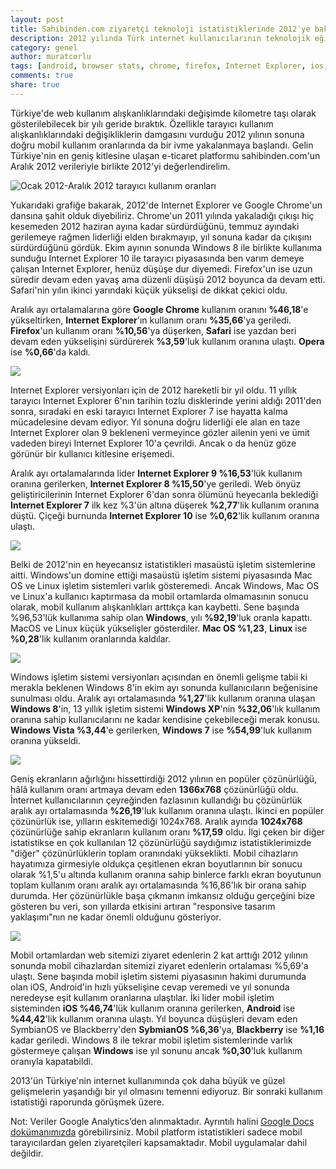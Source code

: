 ```yaml
---
layout: post
title: Sahibinden.com ziyaretçi teknoloji istatistiklerinde 2012′ye bakış
description: 2012 yılında Türk internet kullanıcılarının teknolojik eğiliminin seyrini görelim
category: genel
author: muratcorlu
tags: [android, browser stats, chrome, firefox, Internet Explorer, ios, tarayıcı istatistikleri, windows]
comments: true
share: true
---
```


Türkiye'de web kullanım alışkanlıklarındaki değişimde kilometre taşı olarak gösterilebilecek bir yılı geride bıraktık. Özellikle tarayıcı kullanım alışkanlıklarındaki değişikliklerin damgasını vurduğu 2012 yılının sonuna doğru mobil kullanım oranlarında da bir ivme yakalanmaya başlandı. Gelin Türkiye'nin en geniş kitlesine ulaşan e-ticaret platformu sahibinden.com'un Aralık 2012 verileriyle birlikte 2012'yi değerlendirelim.

![Ocak 2012-Aralık 2012 tarayıcı kullanım oranları](/images/posts/istatistikler/2012/tarayici.png)

Yukarıdaki grafiğe bakarak, 2012'de Internet Explorer ve Google Chrome'un dansına şahit olduk diyebiliriz. Chrome'un 2011 yılında yakaladığı çıkışı hiç kesemeden 2012 haziran ayına kadar sürdürdüğünü, temmuz ayındaki gerilemeye rağmen liderliği elden bırakmayıp, yıl sonuna kadar da çıkışını sürdürdüğünü gördük. Ekim ayının sonunda Windows 8 ile birlikte kullanıma sunduğu Internet Explorer 10 ile tarayıcı piyasasında ben varım demeye çalışan Internet Explorer, henüz düşüşe dur diyemedi. Firefox'un ise uzun süredir devam eden yavaş ama düzenli düşüşü 2012 boyunca da devam etti. Safari'nin yılın ikinci yarındaki küçük yükselişi de dikkat çekici oldu.

Aralık ayı ortalamalarına göre **Google Chrome** kullanım oranını **%46,18**'e yükseltirken, **Internet Explorer**'ın kullanım oranı **%35,66**'ya geriledi. **Firefox**'un kullanım oranı **%10,56**'ya düşerken, **Safari** ise yazdan beri devam eden yükselişini sürdürerek **%3,59**'luk kullanım oranına ulaştı. **Opera** ise **%0,66**'da kaldı.

![](/images/posts/istatistikler/2012/ie.png)

Internet Explorer versiyonları için de 2012 hareketli bir yıl oldu. 11 yıllık tarayıcı Internet Explorer 6'nın tarihin tozlu disklerinde yerini aldığı 2011'den sonra, sıradaki en eski tarayıcı Internet Explorer 7 ise hayatta kalma mücadelesine devam ediyor. Yıl sonuna doğru liderliği ele alan en taze Internet Explorer olan 9 bekleneni vermeyince gözler ailenin yeni ve ümit vadeden bireyi Internet Explorer 10'a çevrildi. Ancak o da henüz göze görünür bir kullanıcı kitlesine erişemedi.

Aralık ayı ortalamalarında lider **Internet Explorer 9 %16,53**'lük kullanım oranına gerilerken, **Internet Explorer 8 %15,50**'ye geriledi. Web önyüz geliştiricilerinin Internet Explorer 6'dan sonra ölümünü heyecanla beklediği **Internet Explorer 7** ilk kez %3'ün altına düşerek **%2,77**'lik kullanım oranına düştü. Çiçeği burnunda **Internet Explorer 10** ise **%0,62**'lik kullanım oranına ulaştı.

![](/images/posts/istatistikler/2012/os.png)

Belki de 2012'nin en heyecansız istatistikleri masaüstü işletim sistemlerine aitti. Windows'un domine ettiği masaüstü işletim sistemi piyasasında Mac OS ve Linux işletim sistemleri varlık gösteremedi. Ancak Windows, Mac OS ve Linux'a kullanıcı kaptırmasa da mobil ortamlarda olmamasının sonucu olarak, mobil kullanım alışkanlıkları arttıkça kan kaybetti. Sene başında %96,53'lük kullanıma sahip olan **Windows**, yılı **%92,19**'luk oranla kapattı. MacOS ve Linux küçük yükselişler gösterdiler. **Mac OS %1,23**, **Linux** ise **%0,28**'lik kullanım oranlarında kaldılar.

![](/images/posts/istatistikler/2012/win.png)

Windows işletim sistemi versiyonları açısından en önemli gelişme tabii ki merakla beklenen Windows 8'in ekim ayı sonunda kullanıcıların beğenisine sunulması oldu. Aralık ayı ortalamasında **%1,27**'lik kullanım oranına ulaşan **Windows 8**'in, 13 yıllık işletim sistemi **Windows XP**'nin **%32,06**'lık kullanım oranına sahip kullanıcılarını ne kadar kendisine çekebileceği merak konusu. **Windows Vista %3,44**'e gerilerken, **Windows 7** ise **%54,99**'luk kullanım oranına yükseldi.

![](/images/posts/istatistikler/2012/cozunurluk.png)

Geniş ekranların ağırlığını hissettirdiği 2012 yılının en popüler çözünürlüğü, hâlâ kullanım oranı artmaya devam eden **1366x768** çözünürlüğü oldu. İnternet kullanıcılarının çeyreğinden fazlasının kullandığı bu çözünürlük aralık ayı ortalamasında **%26,19**'luk kullanım oranına ulaştı. İkinci en popüler çözünürlük ise, yılların eskitemediği 1024x768. Aralık ayında **1024x768** çözünürlüğe sahip ekranların kullanım oranı **%17,59** oldu. İlgi çeken bir diğer istatistikse en çok kullanılan 12 çözünürlüğü saydığımız istatistiklerimizde "diğer" çözünürlüklerin toplam oranındaki yükseklikti. Mobil cihazların hayatımıza girmesiyle oldukça çeşitlenen ekran boyutlarının bir sonucu olarak %1,5'u altında kullanım oranına sahip binlerce farklı ekran boyutunun toplam kullanım oranı aralık ayı ortalamasında %16,86'lık bir orana sahip durumda. Her çözünürlükle başa çıkmanın imkansız olduğu gerçeğini bize gösteren bu veri, son yıllarda etkisini artıran "responsive tasarım yaklaşımı"nın ne kadar önemli olduğunu gösteriyor.

![](/images/posts/istatistikler/2012/mobil.png)

Mobil ortamlardan web sitemizi ziyaret edenlerin 2 kat arttığı 2012 yılının sonunda mobil cihazlardan sitemizi ziyaret edenlerin ortalaması %5,69'a ulaştı. Sene başında mobil işletim sistemi piyasasının hakimi durumunda olan iOS, Android'in hızlı yükselişine cevap veremedi ve yıl sonunda neredeyse eşit kullanım oranlarına ulaştılar. İki lider mobil işletim sisteminden **iOS %46,74**'lük kullanım oranına gerilerken, **Android** ise **%44,42**'lik kullanım oranına ulaştı. Yıl boyunca düşüşleri devam eden SymbianOS ve Blackberry'den **SybmianOS %6,36**'ya, **Blackberry** ise **%1,16** kadar geriledi. Windows 8 ile tekrar mobil işletim sistemlerinde varlık göstermeye çalışan **Windows** ise yıl sonunu ancak **%0,30**'luk kullanım oranıyla kapatabildi.

2013'ün Türkiye'nin internet kullanımında çok daha büyük ve güzel gelişmelerin yaşandığı bir yıl olmasını temenni ediyoruz. Bir sonraki kullanım istatistiği raporunda görüşmek üzere.

Not: Veriler Google Analytics’den alınmaktadır. Ayrıntılı halini [Google Docs dokümanımızda](https://docs.google.com/spreadsheet/ccc?key=0Aja5dcebauxBdEJhTFYwcGZEN1o3ckFSS3oxZ0hXREE) görebilirsiniz. Mobil platform istatistikleri sadece mobil tarayıcılardan gelen ziyaretçileri kapsamaktadır. Mobil uygulamalar dahil değildir.
